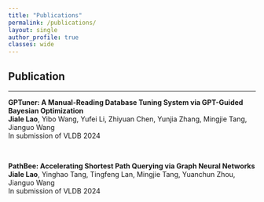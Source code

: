 ```yaml
---
title: "Publications"
permalink: /publications/
layout: single
author_profile: true
classes: wide
---
```


## **Publication**
---

**GPTuner: A Manual-Reading Database Tuning System via GPT-Guided Bayesian Optimization**  
**Jiale Lao**, Yibo Wang, Yufei Li, Zhiyuan Chen, Yunjia Zhang, Mingjie Tang, Jianguo Wang  
In submission of VLDB 2024  

<br>

**PathBee: Accelerating Shortest Path Querying via Graph Neural Networks**  
**Jiale Lao**, Yinghao Tang, Tingfeng Lan, Mingjie Tang, Yuanchun Zhou, Jianguo Wang  
In submission of VLDB 2024  
